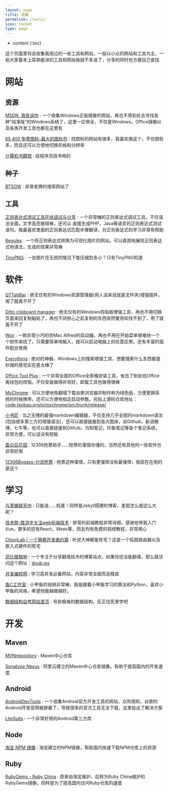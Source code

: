 ```yaml
---
layout: page
title: 收藏
permalink: /tools/
icon: rocket
type: page
---
```


* content
{:toc}

这个页面里将会收集我用过的一些工具和网站，一般以小众的网站和工具为主，一些大家基本上耳熟能详的工具和网站我就不多说了，分享的同时也方便自己查找

# 网站

## 资源
[MSDN, 我告诉你](https://msdn.itellyou.cn/)
: 一个收集Windows正版镜像的网站，再也不用到处去寻找各种“纯净版”的Windows系统了，这里一应俱全，不仅是Windows，Office镜像以及各类开发工具也都在这里有

[65,400 免费图标-最大的图标包](https://icons8.cn/)
: 找图标的网站有很多，我喜欢用这个，不仅图标多，而且还可以方便地切换风格和分辨率

[计算机书籍控](http://bestcbooks.com/)
: 给程序员找书用的

## 种子
[BTSOW](https://btso.pw/)
: 非常老牌的搜索网站了

## 工具
[正则表达式测试工具在线调试与分享](http://regex.zjmainstay.cn/)
: 一个非常棒的正则表达式调试工具，不仅语法全面，文字高亮做得棒，还可以 直接生成PHP，Java等语言的正则表达式测试语句。我最喜欢里面的正则表达式匹配步骤翻译，对正则表达式的学习非常有帮助

[Regulex](https://jex.im/regulex/)
: 一个将正则表达式转换为可视化图片的网站，可以直观地展现正则表达式地语法，生成的效果非常棒

[TinyPNG](https://tinypng.com/)
: 一张图片在无损的情况下能压缩到多小？只有TinyPNG知道

# 软件
[QTTabBar](http://qttabbar.wikidot.com/)
: 绝无仅有的Windows资源管理器(用人话来说就是文件夹)增强插件，用了就离不开了

[Ditto clipboard manager](http://ditto-cp.sourceforge.net/)
: 绝无仅有的Windows剪贴板增强工具，再也不用切换页面来回复制黏贴了，再也不同担心之前复制的东西突然要用却找不到了，用了就离不开了

[Wox](http://www.wox.one/)
: 一款非常小巧的仿Mac Alfred的启动器，再也不用在开始菜单艰难地一个个软件来找了，只需要简单地输入，就可以启动电脑上的任意应用，还有丰富的插件配合使用

[Everything](https://www.voidtools.com/)
: 绝对的神器，Windows上的搜索增强工具，想要搜索什么东西都是秒搜的感觉实在是太棒了

[Office Tool Plus](https://otp.landian.la/index.html)
: 一个非常全面的Office全家桶安装工具，省去了到处找Office离线包的烦恼，不仅安装做得非常好，卸载工具也做得很棒

[MyChrome](https://bbs.kafan.cn/thread-1725205-1-1.html)
: 可以方便地免翻墙下载谷歌浏览器并制作称为绿色版，方便更换系统的时候携带，还可以方便地指定启动参数。另贴上源码仓库地址：[code.taobao.org/p/mychrome/src/trunk/release/](http://code.taobao.org/p/mychrome/src/trunk/release/)

[小书匠](http://soft.xiaoshujiang.com/)
: 当之无愧的最强markdown编辑器，不仅支持几乎全部的markdown语法(包括很多第三方的增强语法)，还可以直接链接到各大图床，如Github，新浪微博，七牛等，也可以直接链接到Github，为知笔记，印象笔记等各个笔记系统，非常方便，可以说没有短板

[鱼の后花园](http://www.fishlee.net/)
: 12306抢票助手……抢票的事情你懂的，当然还有其他的一些软件也非常好用

[12306Bypass-分流抢票](http://www.12306bypass.com/index.html)
: 抢票这种事情，只有更强悍没有最强悍，我现在在用的是这个

# 学习

[与羡辙聊天中](http://zhangwenli.com/)
: 只能说……妈蛋！同样是Jekyll搭建的博客，差距怎么就这么大呢？

[技术胖-胜洪宇关注web前端技术](http://jspang.com/)
: 胖哥的前端教程非常详细，感谢他带我入门Vue，更多的还有React，Weex等，而且均有免费的视频教程，非常用心

[ChionLab | 一个萌豚开发者的窝](https://blog.chionlab.moe/)
: 听说大神都是死宅？这是一个捣鼓路由器以及嵌入式硬件的死宅

[逗比根据地](https://doub.io/)
: 一个专注于分享翻墙技术的博客站点，如果你还没能翻墙，那么就访问这个网址：[doub.ws](https://doub.ws/)

[并发编程网](http://ifeve.com/)
: 学习高并发必备网站，内容非常全面而且精良

[鱼C工作室](http://www.fishc.com/)
: 小甲鱼的视频非常棒，我是跟着小甲鱼学习的算法和Python，喜欢小甲鱼的风格，希望他能越做越好。

[数据结构自考网站首页](http://student.zjzk.cn/course_ware/data_structure/web/main.htm)
: 号称极难的数据结构，反正往死里学吧

# 开发

## Maven
[MVNrepository](https://mvnrepository.com/)
: Maven中心仓库

[Sonatype Nexus](http://maven.aliyun.com/nexus/)
: 阿里云建立的Maven中心仓库镜像，有助于提高国内的开发速度

## Android

[AndroidDevTools](http://www.androiddevtools.cn/)
: 一个收集Android官方开发工具的网站，众所周知，谷歌的Android开发官网被屏蔽了，导致很多的官方工具无法下载，这里给出了解决方案

[LiteSuits](https://litesuits.com/)
: 一个非常好用的Android第三方库

## Node
[淘宝 NPM 镜像](https://npm.taobao.org/)
: 淘宝建立的NPM镜像，帮助国内快速下载NPM仓库上的资源

## Ruby
[RubyGems - Ruby China](http://gems.ruby-china.org/)
: 原来由淘宝维护，后转为Ruby China维护的RubyGems镜像，同样是为了提高国内访问Ruby仓库的速度
